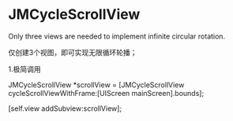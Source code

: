 # JMCycleScrollView
Only three views are needed to implement infinite circular rotation.

仅创建3个视图，即可实现无限循环轮播；

1.极简调用

JMCycleScrollView *scrollView = [JMCycleScrollView cycleScrollViewWithFrame:[UIScreen mainScreen].bounds];

[self.view addSubview:scrollView];
